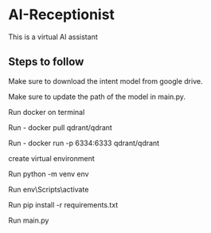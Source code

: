 ﻿# AI-Receptionist
This is a virtual AI assistant

## Steps to follow

Make sure to download the intent model from google drive.

Make sure to update the path of the model in main.py.

Run docker on terminal

Run - docker pull qdrant/qdrant

Run - docker run -p 6334:6333 qdrant/qdrant

create virtual environment 

Run python -m venv env

Run env\Scripts\activate

Run pip install -r requirements.txt

Run main.py
